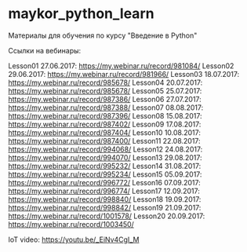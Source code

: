 # maykor_python_learn
Материалы для обучения по курсу "Введение в Python"


Ссылки на вебинары: 

Lesson01 27.06.2017: https://my.webinar.ru/record/981084/ 
Lesson02 29.06.2017: https://my.webinar.ru/record/981966/
Lesson03 18.07.2017: https://my.webinar.ru/record/985678/
Lesson04 20.07.2017: https://my.webinar.ru/record/985678/ 
Lesson05 25.07.2017: https://my.webinar.ru/record/987386/
Lesson06 27.07.2017: https://my.webinar.ru/record/987388/
Lesson07 08.08.2017: https://my.webinar.ru/record/987396/
Lesson08 15.08.2017: https://my.webinar.ru/record/987402/
Lesson09 17.08.2017: https://my.webinar.ru/record/987404/ 
Lesson10 10.08.2017: https://my.webinar.ru/record/987400/
Lesson11 22.08.2017: https://my.webinar.ru/record/994068/
Lesson12 24.08.2017: https://my.webinar.ru/record/994070/
Lesson13 29.08.2017: https://my.webinar.ru/record/995232/ 
Lesson14 31.08.2017: https://my.webinar.ru/record/995234/ 
Lesson15 05.09.2017: https://my.webinar.ru/record/996772/
Lesson16 07.09.2017: https://my.webinar.ru/record/996774/ 
Lesson17 12.09.2017: https://my.webinar.ru/record/998840/
Lesson18 19.09.2017: https://my.webinar.ru/record/998842/ 
Lesson19 21.09.2017: https://my.webinar.ru/record/1001578/ 
Lesson20 20.09.2017: https://my.webinar.ru/record/1003450/


IoT video: https://youtu.be/_EiNv4CgI_M